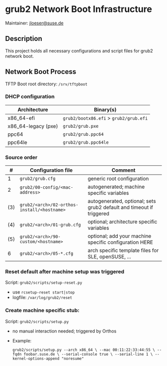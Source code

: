 # grub2 Network Boot Infrastructure

Maintainer: jloeser@suse.de

## Description

This project holds all necessary configurations and script files for grub2 network boot.

## Network Boot Process

TFTP Boot root directory: `/srv/tftpboot`

### DHCP configuration

| Architecture        | Binary(s)                              |
|---------------------|----------------------------------------|
| x86_64-efi          | `grub2/bootx86.efi` > `grub2/grub.efi` |
| x86_64-legacy (pxe) | `grub2/grub.pxe`                       |
| ppc64               | `grub2/grub.ppc64`                     |
| ppc64le             | `grub2/grub.ppc64le`                   |

### Source order

| # | Configuration file                             | Comment                                                              |
|---|------------------------------------------------|----------------------------------------------------------------------|
| 1 | `grub2/grub.cfg`                               | generic root configuration                                           |
| 2 | `grub2/00-config/<mac-address>`                | autogenerated; machine specific variables                            |
|(3)| `grub2/<arch>/02-orthos-install/<hostname>`    | autogenerated, optional; sets grub2 default and timeout if triggered |
|(4)| `grub2/<arch>/01-grub.cfg`                     | optional; architecture specific variables                            |
|(5)| `grub2/<arch>/90-custom/<hostname>`            | optional; add your machine specific configuration HERE               |
| 6 | `grub2/<arch>/05-*.cfg`                        | arch specific template files for SLE, openSUSE, ...                  |

### Reset default after machine setup was triggered

Script: `grub2/scripts/setup-reset.py`

- use `rcsetup-reset start|stop`
- logfile: `/var/log/grub2/reset`

### Create machine specific stub:

Script: `grub2/scripts/setup.py`

- no manual interaction needed; triggered by Orthos
- Example:

    `grub2/scripts/setup.py --arch x86_64 \
      --mac 00:11:22:33:44:55 \
      --fqdn foobar.suse.de \
      --serial-console true \
      --serial-line 1 \
      --kernel-options-append "noresume"`
